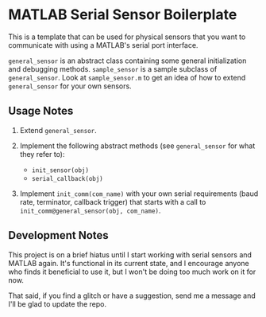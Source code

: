 # MATLAB Serial Sensor Boilerplate

This is a template that can be used for physical sensors that you want to communicate with using a MATLAB's serial port interface.

`general_sensor` is an abstract class containing some general initialization and debugging methods. `sample_sensor` is a sample subclass of `general_sensor`. Look at `sample_sensor.m` to get an idea of how to extend `general_sensor` for your own sensors.

## Usage Notes

1. Extend `general_sensor`.

2. Implement the following abstract methods (see `general_sensor` for what they refer to):

   - `init_sensor(obj)`
   - `serial_callback(obj)`

3. Implement `init_comm(com_name)` with your own serial requirements (baud rate, terminator, callback trigger) that starts with a call to `init_comm@general_sensor(obj, com_name)`.

## Development Notes

This project is on a brief hiatus until I start working with serial sensors and MATLAB again. It's functional in its current state, and I encourage anyone who finds it beneficial to use it, but I won't be doing too much work on it for now.

That said, if you find a glitch or have a suggestion, send me a message and I'll be glad to update the repo.